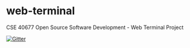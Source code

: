 # web-terminal
CSE 40677 Open Source Software Development -  Web Terminal Project

[![Gitter](https://badges.gitter.im/web-terminal/community.svg)](https://gitter.im/web-terminal/community?utm_source=badge&utm_medium=badge&utm_campaign=pr-badge)
